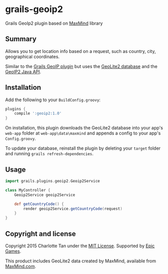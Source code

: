grails-geoip2
=============

Grails GeoIp2 plugin based on [MaxMind][maxmind] library

Summary
-------
Allows you to get location info based on a request, such as country, city, geographical coordinates.

Similar to the [Grails GeoIP plugin][grailsgeoip] but uses the [GeoLite2 database][geolite2db] and the [GeoIP2 Java API][geolite2api].

Installation
------------

Add the following to your `BuildConfig.groovy`:

```groovy
plugins {
	compile ':geoip2:1.0'
}
```

On installation, this plugin downloads the GeoLite2 database into your app's `web-app` folder at `web-app\data\maxmind`
and appends a config to your app's `Config.groovy`.

To update your database, reinstall the plugin by deleting your `target` folder and running `grails refresh-dependencies`.

Usage
-----

```groovy
import grails.plugins.geoip2.Geoip2Service

class MyController {
	Geoip2Service geoip2Service	

	def getCountryCode() {
		render geoip2Service.getCountryCode(request)
	}
}
```

Copyright and license
-------------------------
Copyright 2015 Charlotte Tan under the [MIT License](LICENSE). Supported by [Epic Games][epicgames].

This product includes GeoLite2 data created by MaxMind, available from
[MaxMind.com][maxmind].

[maxmind]: http://www.maxmind.com
[geolite2db]: http://dev.maxmind.com/geoip/geoip2/geolite2/
[geolite2api]: http://maxmind.github.io/GeoIP2-java/
[epicgames]: http://www.epicgames.com
[grailsgeoip]: http://grails.org/plugin/geoip